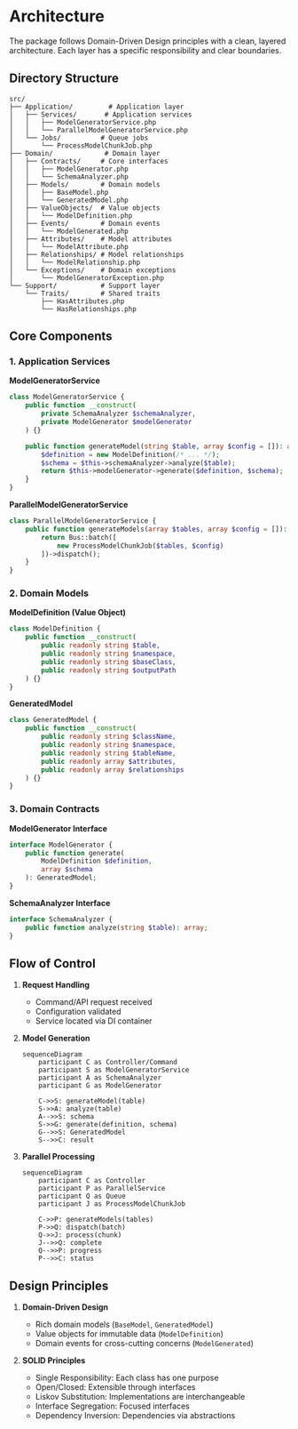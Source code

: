 # Architecture

The package follows Domain-Driven Design principles with a clean, layered architecture. Each layer has a specific responsibility and clear boundaries.

## Directory Structure

```
src/
├── Application/         # Application layer
│   ├── Services/       # Application services
│   │   ├── ModelGeneratorService.php
│   │   └── ParallelModelGeneratorService.php
│   └── Jobs/          # Queue jobs
│       └── ProcessModelChunkJob.php
├── Domain/             # Domain layer
│   ├── Contracts/     # Core interfaces
│   │   ├── ModelGenerator.php
│   │   └── SchemaAnalyzer.php
│   ├── Models/        # Domain models
│   │   ├── BaseModel.php
│   │   └── GeneratedModel.php
│   ├── ValueObjects/  # Value objects
│   │   └── ModelDefinition.php
│   ├── Events/        # Domain events
│   │   └── ModelGenerated.php
│   ├── Attributes/    # Model attributes
│   │   └── ModelAttribute.php
│   ├── Relationships/ # Model relationships
│   │   └── ModelRelationship.php
│   └── Exceptions/    # Domain exceptions
│       └── ModelGeneratorException.php
└── Support/           # Support layer
    └── Traits/        # Shared traits
        ├── HasAttributes.php
        └── HasRelationships.php
```

## Core Components

### 1. Application Services

**ModelGeneratorService**
```php
class ModelGeneratorService {
    public function __construct(
        private SchemaAnalyzer $schemaAnalyzer,
        private ModelGenerator $modelGenerator
    ) {}

    public function generateModel(string $table, array $config = []): array {
        $definition = new ModelDefinition(/* ... */);
        $schema = $this->schemaAnalyzer->analyze($table);
        return $this->modelGenerator->generate($definition, $schema);
    }
}
```

**ParallelModelGeneratorService**
```php
class ParallelModelGeneratorService {
    public function generateModels(array $tables, array $config = []): Batch {
        return Bus::batch([
            new ProcessModelChunkJob($tables, $config)
        ])->dispatch();
    }
}
```

### 2. Domain Models

**ModelDefinition (Value Object)**
```php
class ModelDefinition {
    public function __construct(
        public readonly string $table,
        public readonly string $namespace,
        public readonly string $baseClass,
        public readonly string $outputPath
    ) {}
}
```

**GeneratedModel**
```php
class GeneratedModel {
    public function __construct(
        public readonly string $className,
        public readonly string $namespace,
        public readonly string $tableName,
        public readonly array $attributes,
        public readonly array $relationships
    ) {}
}
```

### 3. Domain Contracts

**ModelGenerator Interface**
```php
interface ModelGenerator {
    public function generate(
        ModelDefinition $definition,
        array $schema
    ): GeneratedModel;
}
```

**SchemaAnalyzer Interface**
```php
interface SchemaAnalyzer {
    public function analyze(string $table): array;
}
```

## Flow of Control

1. **Request Handling**
   - Command/API request received
   - Configuration validated
   - Service located via DI container

2. **Model Generation**
   ```mermaid
   sequenceDiagram
       participant C as Controller/Command
       participant S as ModelGeneratorService
       participant A as SchemaAnalyzer
       participant G as ModelGenerator

       C->>S: generateModel(table)
       S->>A: analyze(table)
       A-->>S: schema
       S->>G: generate(definition, schema)
       G-->>S: GeneratedModel
       S-->>C: result
   ```

3. **Parallel Processing**
   ```mermaid
   sequenceDiagram
       participant C as Controller
       participant P as ParallelService
       participant Q as Queue
       participant J as ProcessModelChunkJob

       C->>P: generateModels(tables)
       P->>Q: dispatch(batch)
       Q->>J: process(chunk)
       J-->>Q: complete
       Q-->>P: progress
       P-->>C: status
   ```

## Design Principles

1. **Domain-Driven Design**
   - Rich domain models (`BaseModel`, `GeneratedModel`)
   - Value objects for immutable data (`ModelDefinition`)
   - Domain events for cross-cutting concerns (`ModelGenerated`)

2. **SOLID Principles**
   - Single Responsibility: Each class has one purpose
   - Open/Closed: Extensible through interfaces
   - Liskov Substitution: Implementations are interchangeable
   - Interface Segregation: Focused interfaces
   - Dependency Inversion: Dependencies via abstractions
